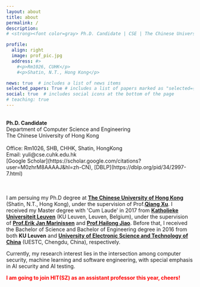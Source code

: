 ```yaml
---
layout: about
title: about
permalink: /
description: 
# <strong><font color=gray> Ph.D. Candidate | CSE | The Chinese University of Hong Kong </font></strong><br /> 

profile:
  align: right
  image: prof_pic.jpg
  address: #>
    #<p>Rm1026, CUHK</p>
    #<p>Shatin, N.T., Hong Kong</p>

news: true  # includes a list of news items
selected_papers: True # includes a list of papers marked as "selected={true}"
social: true  # includes social icons at the bottom of the page
# teaching: true
---
```

<br> 
<strong>Ph.D. Candidate</strong><br> 
Department of Computer Science and Engineering<br> 
The Chinese University of Hong Kong<br> 

<br> 
Office: Rm1026, SHB, CHHK, Shatin, HongKong<br> 
Email: yuli@cse.cuhk.edu.hk<br>
[Google Scholar](https://scholar.google.com/citations?user=M0zhrM8AAAAJ&hl=zh-CN), [DBLP](https://dblp.org/pid/34/2997-7.html)
<br> 
<br> 
<br> 

I am persuing my Ph.D degree at **[The Chinese University of Hong Kong](https://www.cse.cuhk.edu.hk/)** (Shatin, N.T., Hong Kong), under the supervision of Prof.**[Qiang Xu](https://www.cse.cuhk.edu.hk/people/faculty/qiang-xu/)**. I received my Master degree with 'Cum Laude' in 2017 from **[Katholieke Universiteit Leuven](https://www.kuleuven.be/kuleuven/)** (KU Leuven, Leuven, Belgium), under the supervision of **[Prof.Erik Jan Marinissen](https://www.linkedin.com/in/erikjanmarinissen/?originalSubdomain=be)** and **[Prof.Hailong Jiao](http://www.pku-vlsi.com/sample-page/hailong_jiao/)**. Before that, I received the Bachelor of Science and Bachelor of Engineering degree in 2016 from both **KU Leuven** and **[University of Electronic Science and Technology of China](https://www.uestc.edu.cn/)** (UESTC, Chengdu, China), respectively.

Currently, my research interest lies in the intersection among computer security, machine learning and software engineering, with special emphasis in AI security and AI testing.



<span style="color:red"> **I am going to join HIT(SZ) as an assistant professor this year, cheers!** </span>


<!-- Write your biography here. Tell the world about yourself. Link to your favorite [subreddit](http://reddit.com){:target="\_blank"}. You can put a picture in, too. The code is already in, just name your picture `prof_pic.jpg` and put it in the `img/` folder. -->

<!-- Put your address / P.O. box / other info right below your picture. You can also disable any these elements by editing `profile` property of the YAML header of your `_pages/about.md`. Edit `_bibliography/papers.bib` and Jekyll will render your [publications page](/al-folio/publications/) automatically. -->

<!-- Link to your social media connections, too. This theme is set up to use [Font Awesome icons](http://fortawesome.github.io/Font-Awesome/){:target="\_blank"} and [Academicons](https://jpswalsh.github.io/academicons/){:target="\_blank"}, like the ones below. Add your Facebook, Twitter, LinkedIn, Google Scholar, or just disable all of them. -->
